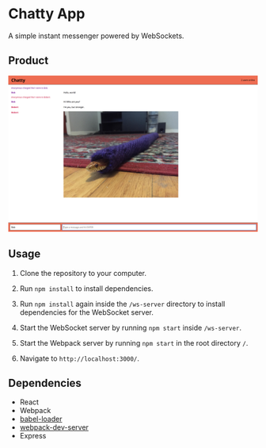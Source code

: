 # Chatty App

A simple instant messenger powered by WebSockets.

## Product

![Screenshot of Chatty App](https://raw.githubusercontent.com/zixialu/chatty-app/master/docs/chatty-app-01.png)

## Usage

1. Clone the repository to your computer.

2. Run `npm install` to install dependencies.

3. Run `npm install` again inside the `/ws-server` directory to install dependencies for the WebSocket server.

4. Start the WebSocket server by running `npm start` inside `/ws-server`.

5. Start the Webpack server by running `npm start` in the root directory `/`.

6. Navigate to `http://localhost:3000/`.

## Dependencies

- React
- Webpack
- [babel-loader](https://github.com/babel/babel-loader)
- [webpack-dev-server](https://github.com/webpack/webpack-dev-server)
- Express
